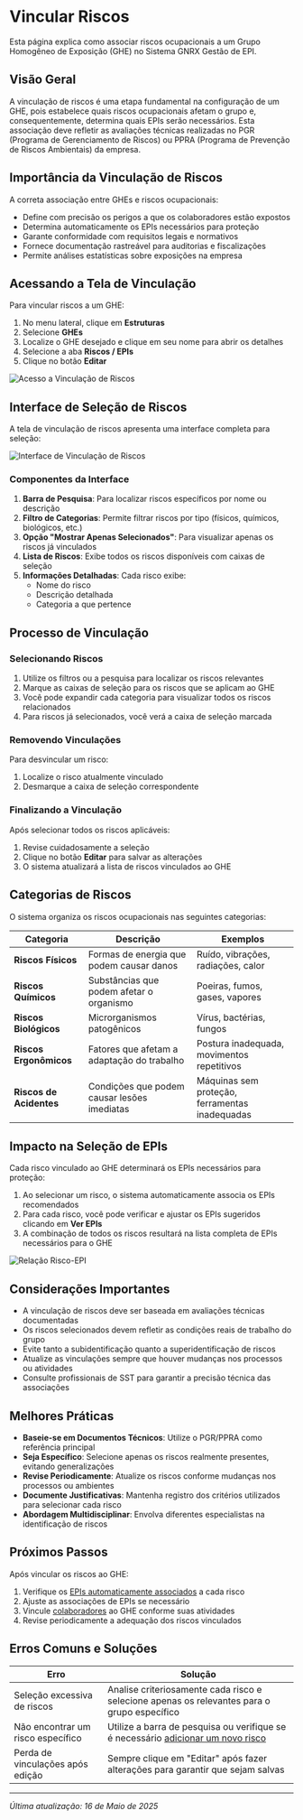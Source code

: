 # Vincular Riscos

Esta página explica como associar riscos ocupacionais a um Grupo Homogêneo de Exposição (GHE) no Sistema GNRX Gestão de EPI.

## Visão Geral

A vinculação de riscos é uma etapa fundamental na configuração de um GHE, pois estabelece quais riscos ocupacionais afetam o grupo e, consequentemente, determina quais EPIs serão necessários. Esta associação deve refletir as avaliações técnicas realizadas no PGR (Programa de Gerenciamento de Riscos) ou PPRA (Programa de Prevenção de Riscos Ambientais) da empresa.

## Importância da Vinculação de Riscos

A correta associação entre GHEs e riscos ocupacionais:

- Define com precisão os perigos a que os colaboradores estão expostos
- Determina automaticamente os EPIs necessários para proteção
- Garante conformidade com requisitos legais e normativos
- Fornece documentação rastreável para auditorias e fiscalizações
- Permite análises estatísticas sobre exposições na empresa

## Acessando a Tela de Vinculação

Para vincular riscos a um GHE:

1. No menu lateral, clique em **Estruturas**
2. Selecione **GHEs**
3. Localize o GHE desejado e clique em seu nome para abrir os detalhes
4. Selecione a aba **Riscos / EPIs**
5. Clique no botão **Editar**

![Acesso a Vinculação de Riscos](../../../assets/images/acesso-vincular-riscos.png)

## Interface de Seleção de Riscos

A tela de vinculação de riscos apresenta uma interface completa para seleção:

![Interface de Vinculação de Riscos](../../../assets/images/interface-vincular-riscos.png)

### Componentes da Interface

1. **Barra de Pesquisa**: Para localizar riscos específicos por nome ou descrição
2. **Filtro de Categorias**: Permite filtrar riscos por tipo (físicos, químicos, biológicos, etc.)
3. **Opção "Mostrar Apenas Selecionados"**: Para visualizar apenas os riscos já vinculados
4. **Lista de Riscos**: Exibe todos os riscos disponíveis com caixas de seleção
5. **Informações Detalhadas**: Cada risco exibe:
   - Nome do risco
   - Descrição detalhada
   - Categoria a que pertence

## Processo de Vinculação

### Selecionando Riscos

1. Utilize os filtros ou a pesquisa para localizar os riscos relevantes
2. Marque as caixas de seleção para os riscos que se aplicam ao GHE
3. Você pode expandir cada categoria para visualizar todos os riscos relacionados
4. Para riscos já selecionados, você verá a caixa de seleção marcada

### Removendo Vinculações

Para desvincular um risco:
1. Localize o risco atualmente vinculado
2. Desmarque a caixa de seleção correspondente

### Finalizando a Vinculação

Após selecionar todos os riscos aplicáveis:
1. Revise cuidadosamente a seleção
2. Clique no botão **Editar** para salvar as alterações
3. O sistema atualizará a lista de riscos vinculados ao GHE

## Categorias de Riscos

O sistema organiza os riscos ocupacionais nas seguintes categorias:

| Categoria | Descrição | Exemplos |
|-----------|-----------|----------|
| **Riscos Físicos** | Formas de energia que podem causar danos | Ruído, vibrações, radiações, calor |
| **Riscos Químicos** | Substâncias que podem afetar o organismo | Poeiras, fumos, gases, vapores |
| **Riscos Biológicos** | Microrganismos patogênicos | Vírus, bactérias, fungos |
| **Riscos Ergonômicos** | Fatores que afetam a adaptação do trabalho | Postura inadequada, movimentos repetitivos |
| **Riscos de Acidentes** | Condições que podem causar lesões imediatas | Máquinas sem proteção, ferramentas inadequadas |

## Impacto na Seleção de EPIs

Cada risco vinculado ao GHE determinará os EPIs necessários para proteção:

1. Ao selecionar um risco, o sistema automaticamente associa os EPIs recomendados
2. Para cada risco, você pode verificar e ajustar os EPIs sugeridos clicando em **Ver EPIs**
3. A combinação de todos os riscos resultará na lista completa de EPIs necessários para o GHE

![Relação Risco-EPI](../../../assets/images/relacao-risco-epi.png)

## Considerações Importantes

- A vinculação de riscos deve ser baseada em avaliações técnicas documentadas
- Os riscos selecionados devem refletir as condições reais de trabalho do grupo
- Evite tanto a subidentificação quanto a superidentificação de riscos
- Atualize as vinculações sempre que houver mudanças nos processos ou atividades
- Consulte profissionais de SST para garantir a precisão técnica das associações

## Melhores Práticas

- **Baseie-se em Documentos Técnicos**: Utilize o PGR/PPRA como referência principal
- **Seja Específico**: Selecione apenas os riscos realmente presentes, evitando generalizações
- **Revise Periodicamente**: Atualize os riscos conforme mudanças nos processos ou ambientes
- **Documente Justificativas**: Mantenha registro dos critérios utilizados para selecionar cada risco
- **Abordagem Multidisciplinar**: Envolva diferentes especialistas na identificação de riscos

## Próximos Passos

Após vincular os riscos ao GHE:

1. Verifique os [EPIs automaticamente associados](./vincular-epis.md) a cada risco
2. Ajuste as associações de EPIs se necessário
3. Vincule [colaboradores](../colaboradores/README.md) ao GHE conforme suas atividades
4. Revise periodicamente a adequação dos riscos vinculados

## Erros Comuns e Soluções

| Erro | Solução |
|------|---------|
| Seleção excessiva de riscos | Analise criteriosamente cada risco e selecione apenas os relevantes para o grupo específico |
| Não encontrar um risco específico | Utilize a barra de pesquisa ou verifique se é necessário [adicionar um novo risco](../../configuracoes-gerais/riscos/adicionar-risco.md) |
| Perda de vinculações após edição | Sempre clique em "Editar" após fazer alterações para garantir que sejam salvas |

---

*Última atualização: 16 de Maio de 2025*